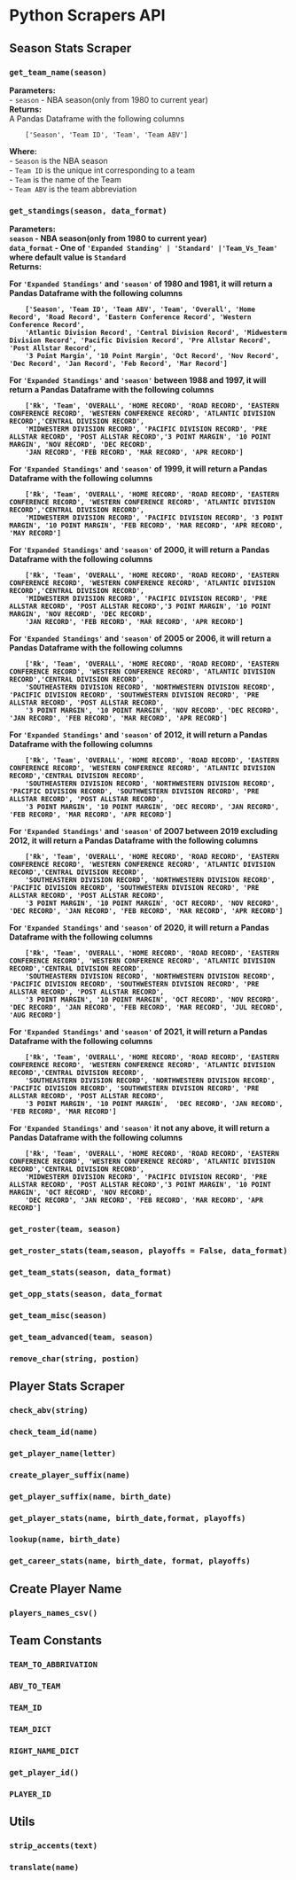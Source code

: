 # Python Scrapers API

## Season Stats Scraper
### `get_team_name(season)` 
<strong>Parameters:</strong><br>
    - `season` - NBA season(only from 1980 to current year)<br>
<strong>Returns:</strong><br>
A Pandas Dataframe with the following columns<br>
```
    ['Season', 'Team ID', 'Team', 'Team ABV'] 
```
<strong>Where:</strong><br>
    - `Season` is the NBA season<br>
    - `Team ID` is the unique int corresponding to a team<br>
    - `Team` is the name of the Team<br>
    - `Team ABV` is the team abbreviation<br>

### `get_standings(season, data_format)`
<strong>Parameters:<strong><br>
    `season`      - NBA season(only from 1980 to current year)<br>
    `data_format` - One of `'Expanded Standing' | 'Standard' |'Team_Vs_Team'` where default value is `Standard`<br>
<strong>Returns:<strong><br>

For `'Expanded Standings'` and `'season'` of 1980 and 1981, it will return a Pandas Dataframe with the following columns
```
    ['Season', 'Team ID', 'Team ABV', 'Team', 'Overall', 'Home Record', 'Road Record', 'Eastern Conference Record', 'Western Conference Record',
    'Atlantic Division Record', 'Central Division Record', 'Midwesterm Division Record', 'Pacific Division Record', 'Pre Allstar Record', 'Post Allstar Record',
    '3 Point Margin', '10 Point Margin', 'Oct Record', 'Nov Record', 'Dec Record', 'Jan Record', 'Feb Record', 'Mar Record']
```

For `'Expanded Standings'` and `'season'` between 1988 and 1997, it will return a Pandas Dataframe with the following columns 
```
    ['Rk', 'Team', 'OVERALL', 'HOME RECORD', 'ROAD RECORD', 'EASTERN CONFERENCE RECORD', 'WESTERN CONFERENCE RECORD', 'ATLANTIC DIVISION RECORD','CENTRAL DIVISION RECORD', 
    'MIDWESTERM DIVISION RECORD', 'PACIFIC DIVISION RECORD', 'PRE ALLSTAR RECORD', 'POST ALLSTAR RECORD','3 POINT MARGIN', '10 POINT MARGIN', 'NOV RECORD', 'DEC RECORD', 
    'JAN RECORD', 'FEB RECORD', 'MAR RECORD', 'APR RECORD']
```

For `'Expanded Standings'` and `'season'` of 1999, it will return a Pandas Dataframe with the following columns 
```
    ['Rk', 'Team', 'OVERALL', 'HOME RECORD', 'ROAD RECORD', 'EASTERN CONFERENCE RECORD', 'WESTERN CONFERENCE RECORD', 'ATLANTIC DIVISION RECORD','CENTRAL DIVISION RECORD', 
    'MIDWESTERM DIVISION RECORD', 'PACIFIC DIVISION RECORD', '3 POINT MARGIN', '10 POINT MARGIN', 'FEB RECORD', 'MAR RECORD', 'APR RECORD', 'MAY RECORD']
```

For `'Expanded Standings'` and `'season'` of 2000, it will return a Pandas Dataframe with the following columns 
```
    ['Rk', 'Team', 'OVERALL', 'HOME RECORD', 'ROAD RECORD', 'EASTERN CONFERENCE RECORD', 'WESTERN CONFERENCE RECORD', 'ATLANTIC DIVISION RECORD','CENTRAL DIVISION RECORD', 
    'MIDWESTERM DIVISION RECORD', 'PACIFIC DIVISION RECORD', 'PRE ALLSTAR RECORD', 'POST ALLSTAR RECORD','3 POINT MARGIN', '10 POINT MARGIN', 'NOV RECORD', 'DEC RECORD', 
    'JAN RECORD', 'FEB RECORD', 'MAR RECORD', 'APR RECORD']
```

For `'Expanded Standings'` and `'season'` of 2005 or 2006, it will return a Pandas Dataframe with the following columns 
```
    ['Rk', 'Team', 'OVERALL', 'HOME RECORD', 'ROAD RECORD', 'EASTERN CONFERENCE RECORD', 'WESTERN CONFERENCE RECORD', 'ATLANTIC DIVISION RECORD','CENTRAL DIVISION RECORD', 
    'SOUTHEASTERN DIVISION RECORD', 'NORTHWESTERN DIVISION RECORD', 'PACIFIC DIVISION RECORD', 'SOUTHWESTERN DIVISION RECORD', 'PRE ALLSTAR RECORD', 'POST ALLSTAR RECORD',
    '3 POINT MARGIN', '10 POINT MARGIN', 'NOV RECORD', 'DEC RECORD', 'JAN RECORD', 'FEB RECORD', 'MAR RECORD', 'APR RECORD']
```

For `'Expanded Standings'` and `'season'` of 2012, it will return a Pandas Dataframe with the following columns 
```
    ['Rk', 'Team', 'OVERALL', 'HOME RECORD', 'ROAD RECORD', 'EASTERN CONFERENCE RECORD', 'WESTERN CONFERENCE RECORD', 'ATLANTIC DIVISION RECORD','CENTRAL DIVISION RECORD', 
    'SOUTHEASTERN DIVISION RECORD', 'NORTHWESTERN DIVISION RECORD', 'PACIFIC DIVISION RECORD', 'SOUTHWESTERN DIVISION RECORD', 'PRE ALLSTAR RECORD', 'POST ALLSTAR RECORD',
    '3 POINT MARGIN', '10 POINT MARGIN', 'DEC RECORD', 'JAN RECORD', 'FEB RECORD', 'MAR RECORD', 'APR RECORD']
```

For `'Expanded Standings'` and `'season'` of 2007 between 2019 excluding 2012, it will return a Pandas Dataframe with the following columns
```
    ['Rk', 'Team', 'OVERALL', 'HOME RECORD', 'ROAD RECORD', 'EASTERN CONFERENCE RECORD', 'WESTERN CONFERENCE RECORD', 'ATLANTIC DIVISION RECORD','CENTRAL DIVISION RECORD', 
    'SOUTHEASTERN DIVISION RECORD', 'NORTHWESTERN DIVISION RECORD', 'PACIFIC DIVISION RECORD', 'SOUTHWESTERN DIVISION RECORD', 'PRE ALLSTAR RECORD', 'POST ALLSTAR RECORD',
    '3 POINT MARGIN', '10 POINT MARGIN', 'OCT RECORD', 'NOV RECORD', 'DEC RECORD', 'JAN RECORD', 'FEB RECORD', 'MAR RECORD', 'APR RECORD']
```

For `'Expanded Standings'` and `'season'` of 2020, it will return a Pandas Dataframe with the following columns
```
    ['Rk', 'Team', 'OVERALL', 'HOME RECORD', 'ROAD RECORD', 'EASTERN CONFERENCE RECORD', 'WESTERN CONFERENCE RECORD', 'ATLANTIC DIVISION RECORD','CENTRAL DIVISION RECORD', 
    'SOUTHEASTERN DIVISION RECORD', 'NORTHWESTERN DIVISION RECORD', 'PACIFIC DIVISION RECORD', 'SOUTHWESTERN DIVISION RECORD', 'PRE ALLSTAR RECORD', 'POST ALLSTAR RECORD',
    '3 POINT MARGIN', '10 POINT MARGIN', 'OCT RECORD', 'NOV RECORD', 'DEC RECORD', 'JAN RECORD', 'FEB RECORD', 'MAR RECORD', 'JUL RECORD', 'AUG RECORD']
```

For `'Expanded Standings'` and `'season'` of 2021, it will return a Pandas Dataframe with the following columns
```
    ['Rk', 'Team', 'OVERALL', 'HOME RECORD', 'ROAD RECORD', 'EASTERN CONFERENCE RECORD', 'WESTERN CONFERENCE RECORD', 'ATLANTIC DIVISION RECORD','CENTRAL DIVISION RECORD', 
    'SOUTHEASTERN DIVISION RECORD', 'NORTHWESTERN DIVISION RECORD', 'PACIFIC DIVISION RECORD', 'SOUTHWESTERN DIVISION RECORD', 'PRE ALLSTAR RECORD', 'POST ALLSTAR RECORD',
    '3 POINT MARGIN', '10 POINT MARGIN',  'DEC RECORD', 'JAN RECORD', 'FEB RECORD', 'MAR RECORD']
```

For `'Expanded Standings'` and `'season'` it not any above, it will return a Pandas Dataframe with the following columns
```
    ['Rk', 'Team', 'OVERALL', 'HOME RECORD', 'ROAD RECORD', 'EASTERN CONFERENCE RECORD', 'WESTERN CONFERENCE RECORD', 'ATLANTIC DIVISION RECORD','CENTRAL DIVISION RECORD', 
    'MIDWESTERM DIVISION RECORD', 'PACIFIC DIVISION RECORD', 'PRE ALLSTAR RECORD', 'POST ALLSTAR RECORD','3 POINT MARGIN', '10 POINT MARGIN', 'OCT RECORD', 'NOV RECORD', 
    'DEC RECORD', 'JAN RECORD', 'FEB RECORD', 'MAR RECORD', 'APR RECORD']
```

### `get_roster(team, season)`

### `get_roster_stats(team,season, playoffs = False, data_format)`

### `get_team_stats(season, data_format)`

### `get_opp_stats(season, data_format`

### `get_team_misc(season)`

### `get_team_advanced(team, season)`

### `remove_char(string, postion)`

## Player Stats Scraper 
### `check_abv(string)`

### `check_team_id(name)`

### `get_player_name(letter)`

### `create_player_suffix(name)`

### `get_player_suffix(name, birth_date)`

### `get_player_stats(name, birth_date,format, playoffs)`

### `lookup(name, birth_date)`

### `get_career_stats(name, birth_date, format, playoffs)`

## Create Player Name
### `players_names_csv()`

## Team Constants 
### `TEAM_TO_ABBRIVATION`

### `ABV_TO_TEAM` 

### `TEAM_ID`

### `TEAM_DICT` 

### `RIGHT_NAME_DICT` 

### `get_player_id()`

### `PLAYER_ID`

## Utils
### `strip_accents(text)`

### `translate(name)`
